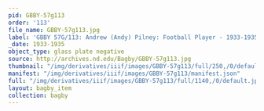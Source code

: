 ```yaml
---
pid: GBBY-57g113
order: '113'
file_name: GBBY-57g113.jpg
label: 'GBBY 57G/113: Andrew (Andy) Pilney: Football Player - 1933-1935'
_date: 1933-1935
object_type: glass plate negative
source: http://archives.nd.edu/Bagby/GBBY-57g113.jpg
thumbnail: "/img/derivatives/iiif/images/GBBY-57g113/full/250,/0/default.jpg"
manifest: "/img/derivatives/iiif/images/GBBY-57g113/manifest.json"
full: "/img/derivatives/iiif/images/GBBY-57g113/full/1140,/0/default.jpg"
layout: bagby_item
collection: bagby
---
```

